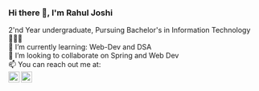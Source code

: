   ### Hi there 👋, I'm Rahul Joshi
  2'nd Year undergraduate, Pursuing Bachelor's in Information Technology 👨🏻‍🎓 </br>
  🌱 I’m currently learning: Web-Dev and DSA</br>
  👯 I’m looking to collaborate on Spring and Web Dev </br>
  📫 You can reach out me at:  
     <span>
  <a href="https://www.linkedin.com/in/rahul-joshi-a123a61a5/"> 
    <img align="left" alt="Rahul's Linkedin" width="22px" src="https://cdn.jsdelivr.net/npm/simple-icons@v3/icons/linkedin.svg" />
</a>
 <a href="https://twitter.com/rahljoshi">
    <img align="left" alt="Rahul's Twitter" width="22px" src="https://cdn.jsdelivr.net/npm/simple-icons@v3/icons/twitter.svg" />
</a>
   </span>
   
   
   
<!--
**mrjoshi0147/mrjoshi0147** is a ✨ _special_ ✨ repository because its `README.md` (this file) appears on your GitHub profile.

Here are some ideas to get you started:

- 🔭 I’m currently working on ...
- 🌱 I’m currently learning ...
- 👯 I’m looking to collaborate on ...
- 🤔 I’m looking for help with ...
- 💬 Ask me about ...
- 📫 How to reach me: ...
- 😄 Pronouns: ...
- ⚡ Fun fact: ...
-->
